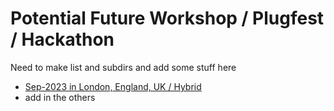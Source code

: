 # Potential Future Workshop / Plugfest / Hackathon
Need to make list and subdirs and add some stuff here
* [Sep-2023 in London, England, UK / Hybrid](./2023-09-London/README.md)
* add in the others
